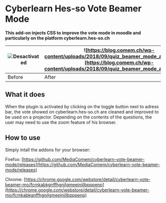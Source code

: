 # Cyberlearn Hes-so Vote Beamer Mode

**This add-on injects CSS to improve the vote mode in moodle and particularly on the platform cyberlearn.hes-so.ch**

| ![Desactivated](https://blog.comem.ch/wp-content/uploads/2018/09/quiz_beamer_mode_desactivated.png) | ![https://blog.comem.ch/wp-content/uploads/2018/09/quiz_beamer_mode_activated.png](https://blog.comem.ch/wp-content/uploads/2018/09/quiz_beamer_mode_activated.png) |
| -------- | -------- |
| Before     | After   |


## What it does

When the plugin is activated by clicking on the toggle button next to adress bar, the vote showed on cyberlearn.hes-so.ch are cleaned and improved to be used on a projector. Depending on the contents of the questions, the user may need to use the zoom feature of his browser.

## How to use

Simply intall the addons for your browser:

Firefox: [https://github.com/MediaComem/cyberlearn-vote-beamer-mode/releases](https://github.com/MediaComem/cyberlearn-vote-beamer-mode/releases)

Chrome: [https://chrome.google.com/webstore/detail/cyberlearn-vote-beamer-mo/fcmkabkgnffhgnjlgmeejniilbpppenp](https://chrome.google.com/webstore/detail/cyberlearn-vote-beamer-mo/fcmkabkgnffhgnjlgmeejniilbpppenp)
